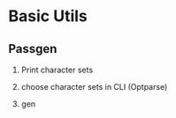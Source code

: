 # Basic Utils







## Passgen

1. Print character sets

2. choose character sets in CLI (Optparse)

3. gen






